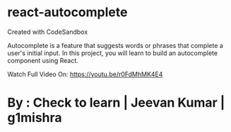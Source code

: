 # react-autocomplete
Created with CodeSandbox

Autocomplete is a feature that suggests words or phrases that complete a user's initial input.
In this project, you will learn to build an autocomplete component using React.

Watch Full Video On: https://youtu.be/r0FdMhMK4E4

# By : Check to learn | Jeevan Kumar | g1mishra
